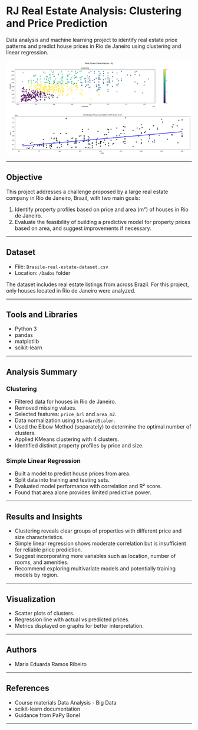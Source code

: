 # RJ Real Estate Analysis: Clustering and Price Prediction

Data analysis and machine learning project to identify real estate price patterns and predict house prices in Rio de Janeiro using clustering and linear regression.

![Final Result](image/final_result.png)

---

## Objective

This project addresses a challenge proposed by a large real estate company in Rio de Janeiro, Brazil, with two main goals:

1. Identify property profiles based on price and area (m²) of houses in Rio de Janeiro.
2. Evaluate the feasibility of building a predictive model for property prices based on area, and suggest improvements if necessary.

---

## Dataset

- File: `Brasile-real-estate-dataset.csv`
- Location: `/Dados` folder

The dataset includes real estate listings from across Brazil. For this project, only houses located in Rio de Janeiro were analyzed.

---

## Tools and Libraries

- Python 3
- pandas
- matplotlib
- scikit-learn

---

## Analysis Summary

### Clustering

- Filtered data for houses in Rio de Janeiro.
- Removed missing values.
- Selected features: `price_brl` and `area_m2`.
- Data normalization using `StandardScaler`.
- Used the Elbow Method (separately) to determine the optimal number of clusters.
- Applied KMeans clustering with 4 clusters.
- Identified distinct property profiles by price and size.

### Simple Linear Regression

- Built a model to predict house prices from area.
- Split data into training and testing sets.
- Evaluated model performance with correlation and R² score.
- Found that area alone provides limited predictive power.

---

## Results and Insights

- Clustering reveals clear groups of properties with different price and size characteristics.
- Simple linear regression shows moderate correlation but is insufficient for reliable price prediction.
- Suggest incorporating more variables such as location, number of rooms, and amenities.
- Recommend exploring multivariate models and potentially training models by region.

---

## Visualization

- Scatter plots of clusters.
- Regression line with actual vs predicted prices.
- Metrics displayed on graphs for better interpretation.

---


## Authors

- Maria Eduarda Ramos Ribeiro

---

## References

- Course materials Data Analysis - Big Data
- scikit-learn documentation
- Guidance from PaPy Bonel

---
